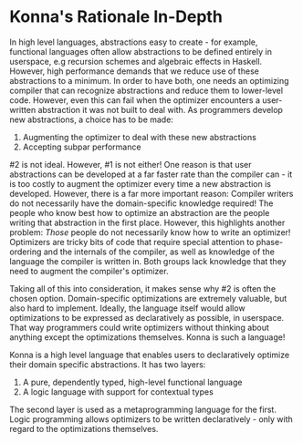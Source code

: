 # Konna's Rationale In-Depth

In high level languages, abstractions easy to create - for example, functional languages often allow abstractions to be defined entirely in userspace, e.g recursion schemes and algebraic effects in Haskell. However, high performance demands that we reduce use of these abstractions to a minimum. In order to have both, one needs an optimizing compiler that can recognize abstractions and reduce them to lower-level code. However, even this can fail when the optimizer encounters a user-written abstraction it was not built to deal with. As programmers develop new abstractions, a choice has to be made:
1. Augmenting the optimizer to deal with these new abstractions
2. Accepting subpar performance

#2 is not ideal. However, #1 is not either! One reason is that user abstractions can be developed at a far faster rate than the compiler can - it is too costly to augment the optimizer every time a new abstraction is developed. However, there is a far more important reason: Compiler writers do not necessarily have the domain-specific knowledge required! The people who know best how to optimize an abstraction are the people writing that abstraction in the first place. However, this highlights another problem: *Those* people do not necessarily know how to write an optimizer! Optimizers are tricky bits of code that require special attention to phase-ordering and the internals of the compiler, as well as knowledge of the language the compiler is written in. Both groups lack knowledge that they need to augment the compiler's optimizer.

Taking all of this into consideration, it makes sense why #2 is often the chosen option. Domain-specific optimizations are extremely valuable, but also hard to implement. Ideally, the language itself would allow optimizations to be expressed as declaratively as possible, in userspace. That way programmers could write optimizers without thinking about anything except the optimizations themselves. Konna is such a language!

Konna is a high level language that enables users to declaratively optimize their domain specific abstractions. It has two layers:
1. A pure, dependently typed, high-level functional language
2. A logic language with support for contextual types

The second layer is used as a metaprogramming language for the first. Logic programming allows optimizers to be written declaratively - only with regard to the optimizations themselves.